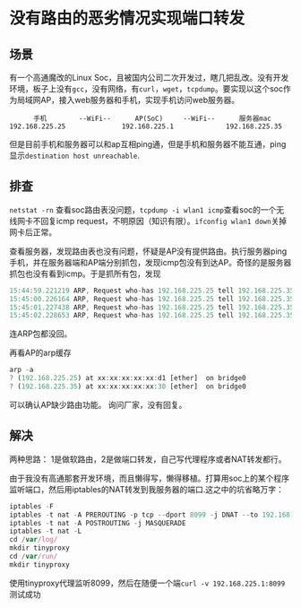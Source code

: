 # 没有路由的恶劣情况实现端口转发

## 场景

有一个高通魔改的Linux Soc，且被国内公司二次开发过，瞎几把乱改。没有开发环境，板子上没有`gcc`，没有网络，有`curl`，`wget`，`tcpdump`。要实现以这个soc作为局域网AP，接入web服务器和手机，实现手机访问web服务器。

```
      手机        --WiFi--      AP(SoC)     --WiFi--      服务器mac
192.168.225.25              192.168.225.1             192.168.225.35
```
但是目前手机和服务器可以和ap互相ping通，但是手机和服务器不能互通，ping显示`destination host unreachable`. 

## 排查
`netstat -rn` 查看soc路由表没问题，`tcpdump -i wlan1 icmp`查看soc的一个无线网卡不回复icmp request，不明原因（知识有限）。`ifconfig wlan1 down`关掉网卡后正常。

查看服务器，发现路由表也没有问题，怀疑是AP没有提供路由。执行服务器ping手机，并在服务器端和AP端分别抓包，发现icmp包没有到达AP。奇怪的是服务器抓包也没有看到icmp。于是抓所有包，发现
```js
15:44:59.221219 ARP, Request who-has 192.168.225.25 tell 192.168.225.35, length 28
15:45:00.226164 ARP, Request who-has 192.168.225.25 tell 192.168.225.35, length 28
15:45:01.227438 ARP, Request who-has 192.168.225.25 tell 192.168.225.35, length 28
15:45:02.228653 ARP, Request who-has 192.168.225.25 tell 192.168.225.35, length 28
```
连ARP包都没回。

再看AP的arp缓存
```js
arp -a
? (192.168.225.25) at xx:xx:xx:xx:xx:d1 [ether]  on bridge0
? (192.168.225.35) at xx:xx:xx:xx:xx:30 [ether]  on bridge0
```
可以确认AP缺少路由功能。
询问厂家，没有回复。

## 解决
两种思路： 1是做软路由，2是做端口转发，自己写代理程序或者NAT转发都行。

由于我没有高通那套开发环境，而且懒得写，懒得移植。打算用soc上的某个程序监听端口，然后用iptables的NAT转发到我服务器的端口.这之中的坑省略万字：
```js
iptables -F
iptables -t nat -A PREROUTING -p tcp --dport 8099 -j DNAT --to 192.168.225.35:8099
iptables -t nat -A POSTROUTING -j MASQUERADE
iptables -t nat -L
cd /var/log/
mkdir tinyproxy
cd /var/run/
mkdir tinyproxy
```
使用tinyproxy代理监听8099，然后在随便一个端`curl -v 192.168.225.1:8099`测试成功